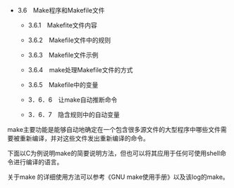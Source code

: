 - 3.6　Make程序和Makefile文件

    - 3.6.1　Makefite文件内容

    - 3.6.2　Makefile文件中的规则

    - 3.6.3　Makefile文件示例

    - 3.6.4　make处理Makefile文件的方式
    
    - 3.6.5　Makefile中的变量
    
    - 3．6．6　让make自动推断命令

    - 3．6．7　隐含规则中的自动变量

make主要功能是能够自动地确定在一个包含很多源文件的大型程序中哪些文件需要被重新编译，并对这些文件发出重新编译的命令。

下面以C为例说明make的简要说明方法，但也可以将其应用于任何可使用shell命令进行编译的语言。

关于make 的详细使用方法可以参考《GNU make使用手册》以及该log的make。